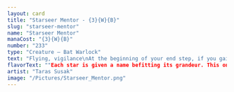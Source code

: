 ```yaml
---
layout: card
title: "Starseer Mentor - {3}{W}{B}"
slug: "starseer-mentor"
name: "Starseer Mentor"
manaCost: "{3}{W}{B}"
number: "233"
type: "Creature — Bat Warlock"
text: "Flying, vigilance\nAt the beginning of your end step, if you gained or lost life this turn, target opponent loses 3 life unless they sacrifice a nonland permanent of their choice or discard a card."
flavorText: ""Each star is given a name befitting its grandeur. This one is called Aurax, the Night-Eater. That one is called Blinky.""
artist: "Taras Susak"
image: "/Pictures/Starseer_Mentor.png"
---
```


